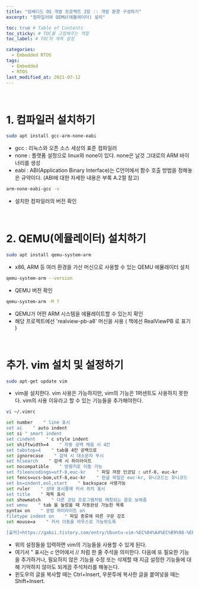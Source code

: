 ```yaml
---
title: "임베디드 OS 개발 프로젝트 2장 :: 개발 환경 구성하기"
excerpt: "컴파일러와 QEMU(에뮬레이터) 설치"

toc: true # Table of Contents
toc_sticky: # TOC를 고정해주는 역할 
toc_label: # TOC의 제목 설정

categories:
  - Embedded RTOS
tags:
  - Embedded
  - RTOS
last_modified_at: 2021-07-12
---
```


<br/>

# 1. 컴파일러 설치하기

```bash
sudo apt install gcc-arm-none-eabi
```

- gcc : 리눅스와 오픈 소스 세상의 표준 컴파일러
- none : 플랫폼 설정으로 linux와 none이 있다. none은 날것 그대로의 ARM 바이너리를 생성 
- eabi : ABI(Application Binary Interface)는 C언어에서 함수 호출 방법을 정해놓은 규약이다. (ABI에 대한 자세한 내용은 부록 A.2절 참고)

```bash
arm-none-eabi-gcc -v
```

- 설치한 컴파일러의 버전 확인

<br/>

# 2. QEMU(에뮬레이터) 설치하기

```bash
sudo apt install qemu-system-arm
```

- x86, ARM 등 여러 환경을 가산 머신으로 사용할 수 있는 QEMU 에뮬레이터 설치

```bash
qemu-system-arm --version
```

- QEMU 버전 확인

```bash
qemu-system-arm -M ?
```

- QEMU가 어떤 ARM 시스템을 에뮬레이트할 수 있는지 확인
- 해당 프로젝트에선 'realview-pb-a8' 머신을 사용 ( 책에선 RealViewPB 로 표기 )

<br/>

# 추가. vim 설치 및 설정하기

```bash
sudo apt-get update vim
```

- vim을 설치한다. vim 사용은 가능하지만, vim의 기능은 1퍼센트도 사용하지 못한다. vim의 사용 이유라고 할 수 있는 기능들을 추가해야한다.

```bash
vi ~/.vimrc
```

```bash
set number    " line 표시
set ai    " auto indent
set si " smart indent
set cindent    " c style indent
set shiftwidth=4    " 자동 공백 채움 시 4칸
set tabstop=4    " tab을 4칸 공백으로
set ignorecase    " 검색 시 대소문자 무시
set hlsearch    " 검색 시 하이라이트
set nocompatible    " 방향키로 이동 가능
set fileencodings=utf-8,euc-kr    " 파일 저장 인코딩 : utf-8, euc-kr
set fencs=ucs-bom,utf-8,euc-kr    " 한글 파일은 euc-kr, 유니코드는 유니코드
set bs=indent,eol,start    " backspace 사용가능
set ruler    " 상태 표시줄에 커서 위치 표시
set title    " 제목 표시
set showmatch    " 다른 코딩 프로그램처럼 매칭되는 괄호 보여줌
set wmnu    " tab 을 눌렀을 때 자동완성 가능한 목록
syntax on    " 문법 하이라이트 on
filetype indent on    " 파일 종류에 따른 구문 강조
set mouse=a    " 커서 이동을 마우스로 가능하도록

[출처]<https://gabii.tistory.com/entry/Ubuntu-vim-%EC%84%A4%EC%B9%98-%EB%B0%8F-%EC%84%A4%EC%A0%95>
```

- 위의 설정들을 입력하면 vim의 기능들을 사용할 수 있게 된다.
- 여기서 " 표시는 c 언어에서 // 처럼 한 줄 주석을 의미한다. 다음에 또 필요한 기능을 추가하거나, 필요하지 않은 기능을 수정 또는 삭제할 때 지금 설정한 기능들에 대해 기억하지 않아도 되게끔 주석처리를 해놓는다.
- 윈도우의 글을 복사할 때는 Ctrl+Insert, 우분투에 복사한 글을 붙여넣을 때는 Shift+Insert.

